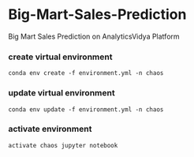 # Big-Mart-Sales-Prediction
Big Mart Sales Prediction on AnalyticsVidya Platform


### create virtual environment
`conda env create -f environment.yml -n chaos`

### update virtual environment
`conda env update -f environment.yml -n chaos`

### activate environment
`activate chaos
jupyter notebook`




